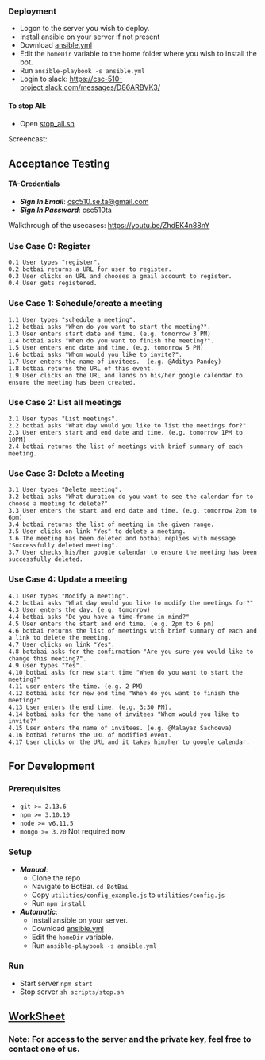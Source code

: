 ### Deployment
* Logon to the server you wish to deploy.
* Install ansible on your server if not present
* Download [ansible.yml](https://github.ncsu.edu/nsingh9/CSC510-Bot/blob/deployment/BotBai/ansible.yml)
* Edit the `homeDir` variable to the home folder where you wish to install the bot.
* Run `ansible-playbook -s ansible.yml`
* Login to slack: https://csc-510-project.slack.com/messages/D86ARBVK3/
#### To stop All:
* Open [stop_all.sh](https://github.ncsu.edu/nsingh9/CSC510-Bot/blob/deployment/BotBai/scripts/stop_all.sh)


Screencast: 
## Acceptance Testing
#### TA-Credentials
* ***Sign In Email***: csc510.se.ta@gmail.com
* ***Sign In Password***: csc510ta

Walkthrough of the usecases: https://youtu.be/ZhdEK4n88nY

### Use Case 0: Register
    0.1 User types "register".
    0.2 botbai returns a URL for user to register.
    0.3 User clicks on URL and chooses a gmail account to register.
    0.4 User gets registered.

### Use Case 1: Schedule/create a meeting
    1.1 User types "schedule a meeting".
    1.2 botbai asks "When do you want to start the meeting?".
    1.3 User enters start date and time. (e.g. tomorrow 3 PM)
    1.4 botbai asks "When do you want to finish the meeting?".
    1.5 User enters end date and time. (e.g. tomorrow 5 PM)
    1.6 botbai asks "Whom would you like to invite?".
    1.7 User enters the name of invitees.  (e.g. @Aditya Pandey)
    1.8 botbai returns the URL of this event.
    1.9 User clicks on the URL and lands on his/her google calendar to ensure the meeting has been created.

### Use Case 2: List all meetings
    2.1 User types "List meetings".
    2.2 botbai asks "What day would you like to list the meetings for?".
    2.3 User enters start and end date and time. (e.g. tomorrow 1PM to 10PM)
    2.4 botbai returns the list of meetings with brief summary of each meeting.


### Use Case 3: Delete a Meeting
    3.1 User types "Delete meeting".
    3.2 botbai asks "What duration do you want to see the calendar for to choose a meeting to delete?"
    3.3 User enters the start and end date and time. (e.g. tomorrow 2pm to 6pm)
    3.4 botbai returns the list of meeting in the given range.
    3.5 User clicks on link "Yes" to delete a meeting.
    3.6 The meeting has been deleted and botbai replies with message "Successfully deleted meeting".
    3.7 User checks his/her google calendar to ensure the meeting has been successfully deleted.

### Use Case 4: Update a meeting
    4.1 User types "Modify a meeting".
    4.2 botbai asks "What day would you like to modify the meetings for?"
    4.3 User enters the day. (e.g. tomorrow)
    4.4 botbai asks "Do you have a time-frame in mind?"
    4.5 User enters the start and end time. (e.g. 2pm to 6 pm)
    4.6 botbai returns the list of meetings with brief summary of each and a link to delete the meeting.
    4.7 User clicks on link "Yes".
    4.8 botabai asks for the confirmation "Are you sure you would like to change this meeting?".
    4.9 user types "Yes".
    4.10 botbai asks for new start time "When do you want to start the meeting?"
    4.11 user enters the time. (e.g. 2 PM)
    4.12 botbai asks for new end time "When do you want to finish the meeting?"
    4.13 User enters the end time. (e.g. 3:30 PM).
    4.14 botbai asks for the name of invitees "Whom would you like to invite?"
    4.15 User enters the name of invitees. (e.g. @Malayaz Sachdeva)
    4.16 botbai returns the URL of modified event.
    4.17 User clicks on the URL and it takes him/her to google calendar.


## For Development

### Prerequisites

* `git >= 2.13.6`
* `npm >= 3.10.10` 
* `node >= v6.11.5`
* `mongo >= 3.20` Not required now

### Setup
* ***Manual***:
	* Clone the repo
	* Navigate to BotBai. `cd BotBai`
	* Copy `utilities/config_example.js` to `utilities/config.js`
	* Run `npm install`
* ***Automatic***:
	* Install ansible on your server.
	* Download [ansible.yml](https://github.ncsu.edu/nsingh9/CSC510-Bot/blob/deployment/BotBai/ansible.yml)
	* Edit the `homeDir` variable.
	* Run `ansible-playbook -s ansible.yml`

### Run
* Start server
	`npm start`
* Stop server
	`sh scripts/stop.sh`
	
## [WorkSheet](https://github.ncsu.edu/nsingh9/CSC510-Bot/blob/deployment/WORKSHEET.md)

### Note: For access to the server and the private key, feel free to contact one of us.
